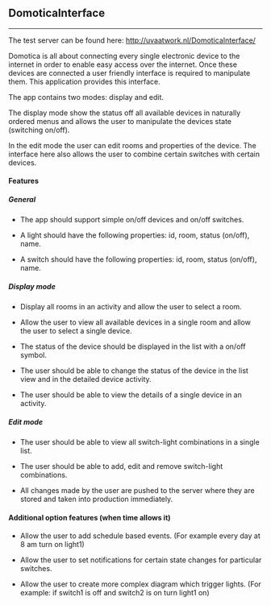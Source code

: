 ## DomoticaInterface
----------------------

The test server can be found here: http://uvaatwork.nl/DomoticaInterface/

Domotica is all about connecting every single electronic device to the internet in order to enable
easy access over the internet. Once these devices are connected a user friendly interface
is required to manipulate them. This application provides this interface.

The app contains two modes: display and edit.

The display mode show the status off all available devices in naturally ordered menus and allows the user
to manipulate the devices state (switching on/off).

In the edit mode the user can edit rooms and properties of the device. The interface here also allows the user
to combine certain switches with certain devices.

#### Features

##### General

- The app should support simple on/off devices and on/off switches.

- A light should have the following properties: id, room, status (on/off), name.
- A switch should have the following properties: id, room, status (on/off), name.

##### Display mode

- Display all rooms in an activity and allow the user to select a room.

- Allow the user to view all available devices in a single room and allow the user to select a single device.

- The status of the device should be displayed in the list with a on/off symbol.

- The user should be able to change the status of the device in the list view and in the detailed device activity.

- The user should be able to view the details of a single device in an activity.

##### Edit mode

- The user should be able to view all switch-light combinations in a single list.

- The user should be able to add, edit and remove switch-light combinations.

- All changes made by the user are pushed to the server where they are stored and taken into production
immediately.


#### Additional option features (when time allows it)

- Allow the user to add schedule based events. (For example every day at 8 am turn on light1)

- Allow the user to set notifications for certain state changes for particular switches.

- Allow the user to create more complex diagram which trigger lights. (For example: if switch1 is off and
switch2 is on turn light1 on)